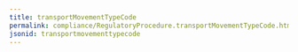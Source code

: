 ```yaml
---
title: transportMovementTypeCode
permalink: compliance/RegulatoryProcedure.transportMovementTypeCode.html
jsonid: transportmovementtypecode
---
```

